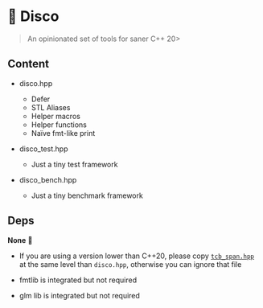 # 🪩 Disco
> An opinionated set of tools for saner C++ 20>

## Content

- disco.hpp
    - Defer
    - STL Aliases
    - Helper macros
    - Helper functions
    - Naïve fmt-like print

- disco_test.hpp
    - Just a tiny test framework

- disco_bench.hpp
    - Just a tiny benchmark framework


## Deps

**None** 🥳

- If you are using a version lower than C++20, please copy [`tcb_span.hpp`](https://github.com/tcbrindle/span/blob/master/include/tcb/span.hpp) at the same level than `disco.hpp`, otherwise you can ignore that file

- fmtlib is integrated but not required

- glm lib is integrated but not required

